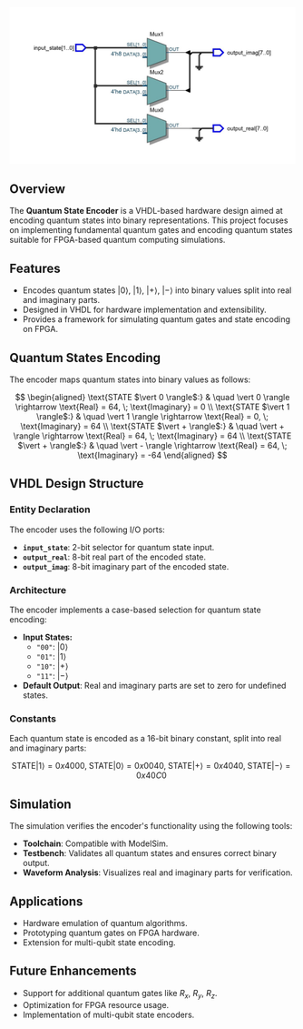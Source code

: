 ![encoder](encoder.jpg)

## Overview
The **Quantum State Encoder** is a VHDL-based hardware design aimed at encoding quantum states into binary representations. This project focuses on implementing fundamental quantum gates and encoding quantum states suitable for FPGA-based quantum computing simulations.

## Features
- Encodes quantum states $\vert 0 \rangle$, $\vert 1 \rangle$, $\vert + \rangle$, $\vert - \rangle$ into binary values split into real and imaginary parts.
- Designed in VHDL for hardware implementation and extensibility.
- Provides a framework for simulating quantum gates and state encoding on FPGA.

## Quantum States Encoding
The encoder maps quantum states into binary values as follows:


$$
\begin{aligned}
\text{STATE $\vert 0 \rangle$:} & \quad \vert 0 \rangle \rightarrow \text{Real} = 64, \; \text{Imaginary} = 0 \\
\text{STATE $\vert 1 \rangle$:} & \quad \vert 1 \rangle \rightarrow \text{Real} = 0, \; \text{Imaginary} = 64 \\
\text{STATE $\vert + \rangle$:} & \quad \vert + \rangle \rightarrow \text{Real} = 64, \; \text{Imaginary} = 64 \\
\text{STATE $\vert + \rangle$:} & \quad \vert - \rangle \rightarrow \text{Real} = 64, \; \text{Imaginary} = -64
\end{aligned}
$$


## VHDL Design Structure
### Entity Declaration
The encoder uses the following I/O ports:

- **`input_state`**: 2-bit selector for quantum state input.
- **`output_real`**: 8-bit real part of the encoded state.
- **`output_imag`**: 8-bit imaginary part of the encoded state.

### Architecture
The encoder implements a case-based selection for quantum state encoding:

- **Input States:**
  - `"00"`: $\vert 0 \rangle$
  - `"01"`: $\vert 1 \rangle$
  - `"10"`: $\vert + \rangle$
  - `"11"`: $\vert - \rangle$
- **Default Output**: Real and imaginary parts are set to zero for undefined states.

### Constants
Each quantum state is encoded as a 16-bit binary constant, split into real and imaginary parts:

$$
\text{STATE$\vert 1 \rangle$} = 0x4000, \; 
\text{STATE$\vert 0 \rangle$} = 0x0040, \;
\text{STATE$\vert + \rangle$} = 0x4040, \;
\text{STATE$\vert - \rangle$} = 0x40C0 \;
$$


## Simulation
The simulation verifies the encoder's functionality using the following tools:
- **Toolchain**: Compatible with ModelSim.
- **Testbench**: Validates all quantum states and ensures correct binary output.
- **Waveform Analysis**: Visualizes real and imaginary parts for verification.

## Applications
- Hardware emulation of quantum algorithms.
- Prototyping quantum gates on FPGA hardware.
- Extension for multi-qubit state encoding.

## Future Enhancements
- Support for additional quantum gates like $R_x$, $R_y$, $R_z$.
- Optimization for FPGA resource usage.
- Implementation of multi-qubit state encoders.
